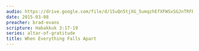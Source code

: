 ```yaml
---
audio: https://drive.google.com/file/d/15uQn5tjXG_5umqzhEfXFWSxSGJnTRFRc/view
date: 2015-03-08
preacher: brad-evans
scripture: Habakkuk 3:17-19
series: altar-of-gratitude
title: When Everything Falls Apart
---
```

